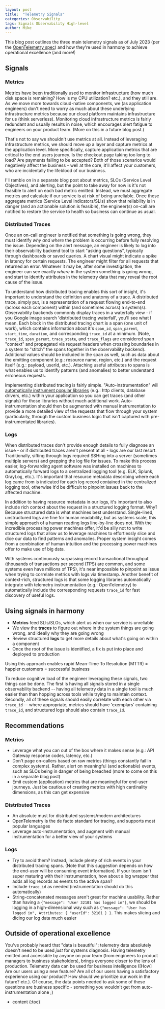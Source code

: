 ```yaml
---
layout: post
title:  "Telemetry Signals"
categories: Observability
tags: Signals Observability High-level
author: Mike
---
```


This blog post outlines the three main telemetry signals as of July 2023 (per the [OpenTelemetry spec](https://opentelemetry.io/docs/concepts/signals/)) and how they're used in harmony to achieve operational excellence (and more!)

## Signals

### Metrics
Metrics have been traditionally used to monitor infrastructure (how much disk space is remaining? How is my CPU utilization? etc.), and they still are. As we move more towards cloud-native components, we (as application engineers) don't need to worry as much about these underlying infrastructure metrics because our cloud platform maintains infrastructure for us (think serverless). Monitoring cloud infrastructure metrics is fairly redundant and usually results in noise, which encourages alert fatigue to engineers on your product team. (More on this in a future blog post.)

That's not to say we shouldn't use metrics at all. Instead of leveraging infrastructure metrics, we should move up a layer and capture metrics at the application level. More specifically, capture application metrics that are critical to the end users journey. Is the checkout page taking too long to load? Are payments failing to be accepted? Both of those scenarios would negatively affect the business - well at the core, it'll affect your customers, who are incidentally the lifeblood of our business.

<!-- Does that mean we should alert each time a request is slow, or for each error a user experiences? Heck no! Doing so would result in alert fatigue and distractions from higher priority initiatives. In a world of modern architectures and distributed systems, things are constantly failing (a lot of them are hidden from us thanks to fault-tolerance). We must accept failure as normal, and be intentional about what we alert on. -->

I'll ramble on in a separate blog post about metrics, SLOs (Service Level Objectives), and alerting, but the point to take away for now is it's not feasible to alert on each bad metric emitted. Instead, we must aggregate metrics and calculate if our service is at risk of being unreliable. Once these aggregate metrics (Service Level Indicators/SLIs) show that reliability is in danger (and an actionable solution is feasible), the engineer(s) on-call are notified to restore the service to health so business can continue as usual.

### Distributed Traces
Once an on-call engineer is notified that something is going wrong, they must identify *why and where* the problem is occurring before fully resolving the issue. Depending on the alert message, an engineer is likely to log into their observability backend tool to start "asking questions", typically through dashboards or saved queries. A chart visual might indicate a spike in latency for certain requests. The engineer might filter for all requests that returned an error. Whatever it may be, after some investigation, the engineer can see exactly *where* in the system something is going wrong, and start to identify attributes in the telemetry data that may reveal the root cause of the issue.<!-- While [most outages are caused by some kind of change](https://sre.google/sre-book/introduction/#:~:text=most%20outages%20are%20caused%20by%20some%20kind%20of%20change)-->

To understand how distributed tracing enables this sort of insight, it's important to understand the definition and anatomy of a trace. A distributed trace, simply put, is a representation of a request flowing end-to-end (across each component) within (and sometimes across) a system(s). Observability backends commonly display traces in a waterfally view - if you Google image search 'distributed tracing waterfall', you'll see what I mean. Each block in the distributed tracing chart is a span (one unit of work), which contains information about it's `span_id`, `span_parent`, `start_time`, `duration`, and corresponding `trace_id` at a minimum. (Note, `trace_id`, `span_parent`, `trace_state`, and `trace_flags` are considered span "context" and propagated via request headers when crossing boundaries in a system to "stitch" the spans together in the observability backend). Additional values should be included in the span as well, such as data about the emitting component (e.g.: resource name, region, etc.) and the request itself (e.g.: payload, userId, etc.). Attaching useful attributes to spans is what enables us to identify patterns (and anomalies) to better understand erroneous requests.

Implementing distributed tracing is fairly simple. "Auto-instrumentation" will [automatically instrument popular libraries](https://opentelemetry.io/ecosystem/registry/?component=instrumentation&language=js) (e.g.: http clients, database drivers, etc.) within your application so you can get traces (and other signals) for those libraries without much additional work. Auto-instrumentation should then be augmented with manual instrumentation to provide a more detailed view of the requests that flow through your system (particularly, through the custom business logic that isn't captured with pre-instrumentated libraries).

### Logs
When distributed traces don't provide enough details to fully diagnose an issue - or if distributed traces aren't present at all - logs are our last resort. Traditionally, sifting through logs required SSHing into a server (sometimes multiple servers) and grepping the log file for issues. To make this process easier, log-forwarding agent software was installed on machines to automatically forward logs to a centralized logging tool (e.g. ELK, Splunk, GrayLog, etc.). It's important that resource metadata describing where each log came from is indicated for each log record contained in the centralized logging tool, otherwise it'd be difficult to pinpoint issues back to the affected machine. 

In addition to having resource metadata in our logs, it's important to also include rich context about the request in a structured logging format. Why? Because structured data is what machines best understand. Single-lined, unstructured logs are fine for human readability, but as systems scale, this simple approach of a human reading logs line-by-line does not. With the incredible processing power machines offer, it'd be silly not to write structured logs that allow us to leverage machines to effortlessly slice and dice our data to find patterns and anomalies. Proper system insight comes from a combination of human intuition and the processing power machines offer to make use of big data.

With systems continuously surpassing record transactional throughput (thousands of transactions per second (TPS) are common, and some systems even have millions of TPS), it's near impossible to pinpoint as issue when trying to correlate metrics with logs via timestamp. Another benefit of context-rich, structured logs is that some logging libraries automatically integrate with telemetry instrumentation (e.g.: OpenTelemetry) to automatically include the corresponding requests `trace_id` for fast discovery of useful logs.

## Using signals in harmony
- **Metrics** feed SLIs/SLOs, which alert us when our service is unreliable
- We view the **traces** to figure out where in the system things are going wrong, and ideally why they are going wrong
- Review structured **logs** to get more details about what's going on within a component
- Once the root of the issue is identified, a fix is put into place and deployed to production

Using this approach enables rapid Mean-Time To Resolution (MTTR) = happier customers = successful business

To reduce cognitive load of the engineer leveraging these signals, two things can be done. The first is having all signals stored in a single observability backend -- having all telemetry data in a single tool is much easier than than hopping across tools while trying to maintain context. Secondly, all of these signals should easily correlate with each other via `trace_id` -- where appropriate, metrics should have 'exemplars' containing `trace_id`, and structured logs should also contain `trace_id`.

## Recommendations
### Metrics
- Leverage what you can out of the box where it makes sense (e.g.: API Gateway response codes, latency, etc.)
- Don't page on-callers based on raw metrics (things constantly fail in complex systems). Rather, alert on meaningful (and actionable) events, such as SLOs being in danger of being breached (more to come on this in a separate blog post)
- Emit custom (application) metrics that are meaningful for end-user journeys. Just be cautious of creating metrics with high cardinality dimensions, as this can get expensive

### Distributed Traces
- An absolute must for distributed systems/modern architectures
- OpenTelemetry is the de facto standard for tracing, and supports most popular languages
- Leverage auto-instrumentation, and augment with manual instrumentation for a better view of your systems

### Logs
- Try to avoid them? Instead, include plenty of rich events in your distributed tracing spans. (Note that this suggestion depends on how the end-user will be consuming event information). If your team isn't super maturing with their instrumentation, how about a log wrapper that adds all log records as events to the active span?
- Include `trace_id` as needed (instrumentation should do this automatically)
- String-concatenated messages aren't great for machine usability. Rather than having a `{"message": "User 32101 has logged in"}`, we should be logging in a high-dimensional way such as `{"message": "User has logged in", Attributes: { "userId": 32101 } }`. This makes slicing and dicing our log data much easier

## Outside of operational excellence
You've probably heard that "data is beautiful"; telemetry data absolutely doesn't need to be used *just* for systems diagnosis. Having telemetry emitted and accessible by anyone on your team (from engineers to product managers to business stakeholders), brings everyone closer to the lens of production. Telemetry data can be used for business intelligence ([How] Are our users using a new feature? Are all of our users having a satisfactory experience using our product? How should we prioritize our work in the future? etc.). Of course, the data points needed to ask some of these questions are business specific - something you wouldn't get from auto-instrumentation alone ;)

* content
{:toc}

